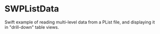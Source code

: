 # SWPListData

Swift example of reading multi-level data from a PList file, and displaying it in "drill-down" table views.
